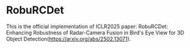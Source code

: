 # RobuRCDet

This is the official implementation of ICLR2025 paper: RobuRCDet: Enhancing Robustness of Radar-Camera Fusion in Bird's Eye View for 3D Object Detection(https://arxiv.org/abs/2502.13071).



